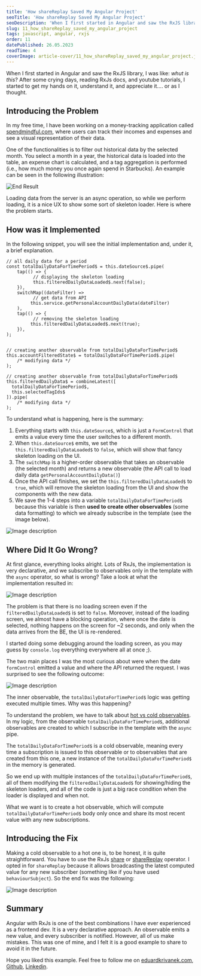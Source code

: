 ```yaml
---
title: 'How shareReplay Saved My Angular Project'
seoTitle: 'How shareReplay Saved My Angular Project'
seoDescription: 'When I first started in Angular and saw the RxJS library, I was like: whut is this? After some crying...'
slug: 11_how_shareReplay_saved_my_angular_project
tags: javascript, angular, rxjs
order: 11
datePublished: 26.05.2023
readTime: 4
coverImage: article-cover/11_how_shareReplay_saved_my_angular_project.jpg
---
```


When I first started in Angular and saw the RxJS library, I was like: _whut is this_? After some crying days, reading RxJs docs, and youtube tutorials, I started to get my hands on it, understand it, and appreciate it…. or as I thought.

## Introducing the Problem

In my free time, I have been working on a money-tracking application called [spendmindful.com](http://spendmindful.com), where users can track their incomes and expenses and see a visual representation of their data.

One of the functionalities is to filter out historical data by the selected month. You select a month in a year, the historical data is loaded into the table, an expense chart is calculated, and a tag aggregation is performed (i.e., how much money you once again spend in Starbucks). An example can be seen in the following illustration:

![End Result](https://dev-to-uploads.s3.amazonaws.com/uploads/articles/a33dwvoqskrxpshtg90n.gif)

Loading data from the server is an async operation, so while we perform loading, it is a nice UX to show some sort of skeleton loader. Here is where the problem starts.

## How was it Implemented

In the following snippet, you will see the initial implementation and, under it, a brief explanation.

```TS
// all daily data for a period
const totalDailyDataForTimePeriod$ = this.dateSource$.pipe(
	tap(() => {
          // displaying the skeleton loading
          this.filteredDailyDataLoaded$.next(false);
	}),
	switchMap((dateFilter) =>
          // get data from API
         this.service.getPersonalAccountDailyData(dateFilter)
	),
	tap(() => {
          // removing the skeleton loading
	     this.filteredDailyDataLoaded$.next(true);
	}),
);


// creating another observable from totalDailyDataForTimePeriod$
this.accountFilteredState$ = totalDailyDataForTimePeriod$.pipe(
	/* modifying data */
);

// creating another observable from totalDailyDataForTimePeriod$
this.filteredDailyData$ = combineLatest([
  totalDailyDataForTimePeriod$,
  this.selectedTagIds$
]).pipe(
	/* modifying data */
);
```

To understand what is happening, here is the summary:

1. Everything starts with `this.dateSource$`, which is just a `FormControl` that emits a value every time the user switches to a different month.
2. When `this.dateSource$` emits, we set the `this.filteredDailyDataLoaded$` to `false`, which will show that fancy skeleton loading on the UI.
3. The `switchMap` is a higher-order observable that takes an observable (the selected month) and returns a new observable (the API call to load daily data `getPersonalAccountDailyData()`)
4. Once the API call finishes, we set the `this.filteredDailyDataLoaded$` to `true`, which will remove the skeleton loading from the UI and show the components with the new data.
5. We save the 1-4 steps into a variable `totalDailyDataForTimePeriod$` because this variable is then **used to create other observables** (some data formatting) to which we already subscribe in the template (see the image below).

![Image description](https://dev-to-uploads.s3.amazonaws.com/uploads/articles/k7d5zv30qtzx8qo0tvsh.png)

## Where Did It Go Wrong?

At first glance, everything looks alright. Lots of RxJs, the implementation is very declarative, and we subscribe to observables only in the template with the `async` operator, so what is wrong? Take a look at what the implementation resulted in:

![Image description](https://dev-to-uploads.s3.amazonaws.com/uploads/articles/7cfy9ns4sv9jpnqeuoq3.gif)

The problem is that there is no loading screen even if the `filteredDailyDataLoaded$` is set to `false`. Moreover, instead of the loading screen, we almost have a blocking operation, where once the date is selected, nothing happens on the screen for ~2 seconds, and only when the data arrives from the BE, the UI is re-rendered.

I started doing some debugging around the loading screen, as you may guess by `console.log` everything everywhere all at once ;).

The two main places I was the most curious about were when the date `formControl` emitted a value and where the API returned the request. I was surprised to see the following outcome:

![Image description](https://dev-to-uploads.s3.amazonaws.com/uploads/articles/03mxcsvzsh4othljc2wn.gif)

The inner observable, the `totalDailyDataForTimePeriod$` logic was getting executed multiple times. Why was this happening?

To understand the problem, we have to talk about [hot vs cold observables](https://www.decodedfrontend.io/hot-vs-cold-observable-in-rxjs/). In my logic, from the observable `totalDailyDataForTimePeriod$`, additional observables are created to which I subscribe in the template with the `async` pipe.

The `totalDailyDataForTimePeriod$` is a cold observable, meaning every time a subscription is issued to this observable or to observables that are created from this one, a new instance of the `totalDailyDataForTimePeriod$` in the memory is generated.

So we end up with multiple instances of the `totalDailyDataForTimePeriod$`, all of them modifying the `filteredDailyDataLoaded$` for showing/hiding the skeleton loaders, and all of the code is just a big race condition when the loader is displayed and when not.

What we want is to create a hot observable, which will compute `totalDailyDataForTimePeriod$` body only once and share its most recent value with any new subscriptions.

## Introducing the Fix

Making a cold observable to a hot one is, to be honest, it is quite straightforward. You have to use the RxJs [share](https://rxjs.dev/api/operators/share) or [shareReplay](https://rxjs.dev/api/operators/shareReplay) operator. I opted in for `shareReplay` because it allows broadcasting the latest computed value for any new subscriber (something like if you have used `behaviourSubject`). So the end fix was the following:

![Image description](https://dev-to-uploads.s3.amazonaws.com/uploads/articles/0yfgcd7t6a2o42i44yx3.gif)

## Summary

Angular with RxJs is one of the best combinations I have ever experienced as a frontend dev. It is a very declarative approach. An observable emits a new value, and every subscriber is notified. However, all of us make mistakes. This was one of mine, and I felt it is a good example to share to avoid it in the future.

Hope you liked this example. Feel free to follow me on [eduardkrivanek.com](https://eduardkrivanek.com/), [Github](https://github.com/krivanek06), [Linkedin](https://www.linkedin.com/in/eduard-krivanek-714760148/).
